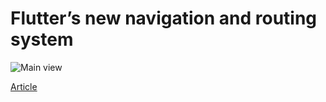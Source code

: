 # Flutter’s new navigation and routing system

![Main view](view_main.gif "the example app in action")

[Article](https://medium.com/flutter/learning-flutters-new-navigation-and-routing-system-7c9068155ade)

